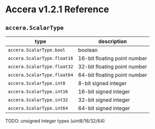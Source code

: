 [//]: # (Project: Accera)
[//]: # (Version: v1.2.1)

# Accera v1.2.1 Reference
## `accera.ScalarType`

type | description
--- | ---
`accera.ScalarType.bool` | boolean
`accera.ScalarType.float16` | 16-bit floating point number
`accera.ScalarType.float32` | 32-bit floating point number
`accera.ScalarType.float64` | 64-bit floating point number
`accera.ScalarType.int8` | 8-bit signed integer
`accera.ScalarType.int16` | 16-bit signed integer
`accera.ScalarType.int32` | 32-bit signed integer
`accera.ScalarType.int64` | 64-bit signed integer

TODO: unsigned integer types (uint8/16/32/64)

<div style="page-break-after: always;"></div>
